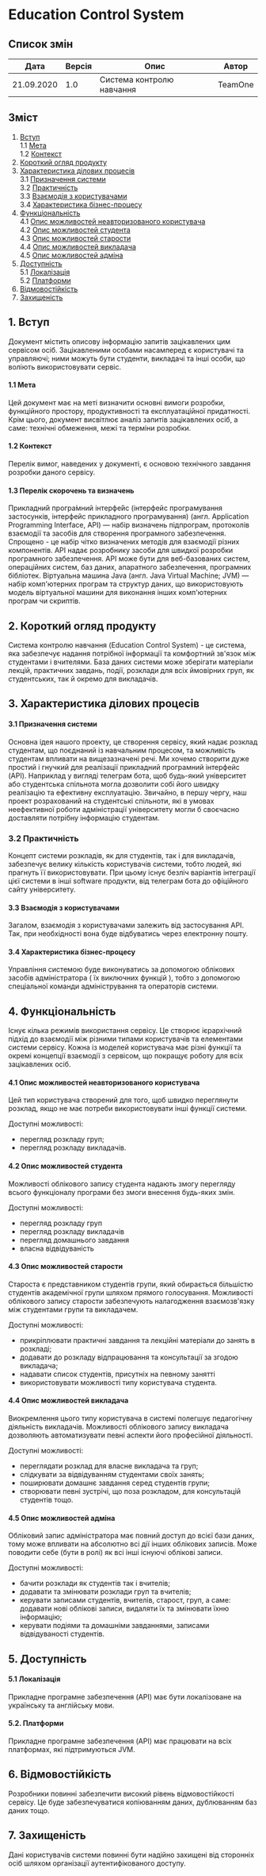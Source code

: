 # Education Control System
## Список змін
| Дата | Версія | Опис | Автор | 
| ------------ | ------------- | ------------ | ------------- |
| 21.09.2020 | 1.0 | Система контролю навчання | TeamOne |

## Зміст
1. [Вступ](#1-вступ)  
1.1 [Мета](#11-мета)  
1.2 [Контекст](#12-контекст)  
2. [Короткий огляд продукту](#2-короткий-огляд-продукту)  
3. [Характеристика ділових процесів](#3-характеристика-ділових-процесів)  
3.1 [Призначення системи](#31-призначення-системи)  
3.2 [Практичність](#32-практичність)  
3.3 [Взаємодія з користувачами](#33-взаємодія-з-користувачами)  
3.4 [Характеристика бізнес-процесу](#34-характеристика-бізнес-процесу)  
4. [Функціональність](#4-функціональність)  
4.1 [Опис можливостей неавторизованого користувача](#41-опис-можливостей-неавторизованого-користувача)  
4.2 [Опис можливостей студента](#42-опис-можливостей-студента)  
4.3 [Опис можливостей старости](#43-опис-можливостей-старости)  
4.4 [Опис можливостей викладача](#44-опис-можливостей-викладача)  
4.5 [Опис можливостей адміна](#45-опис-можливостей-адміна)  
5. [Доступність](#5-доступність)  
5.1 [Локалізація](#51-локалізація)  
5.2 [Платформи](#52-платформи)  
6. [Відмовостійкість](#6-відмовостійкість)  
7. [Захищеність](#7-захищеність)  

## 1. Вступ
Документ містить описову інформацію запитів зацікавлених цим сервісом осіб. Зацікавленими особами насамперед є користувачі та управляючі; ними можуть бути студенти, викладачі та інші особи, що воліють використовувати сервіс.
#### 1.1 Мета
Цей документ має на меті визначити основні вимоги розробки, функційного простору, продуктивності та експлуатаційної придатності. Крім цього, документ висвітлює аналіз запитів зацікавлених осіб, а саме: технічні обмеження, межі та терміни розробки.
#### 1.2 Контекст
Перелік вимог, наведених у документі, є основою технічного завдання розробки даного сервісу.
#### 1.3 Перелік скорочень та визначень 
Прикладни́й програ́мний інтерфе́йс (інтерфейс програмування застосунків, інтерфейс прикладного програмування) (англ. Application Programming Interface, API) — набір визначень підпрограм, протоколів взаємодії та засобів для створення програмного забезпечення. Спрощено - це набір чітко визначених методів для взаємодії різних компонентів. API надає розробнику засоби для швидкої розробки програмного забезпечення. API може бути для веб-базованих систем, операційних систем, баз даних, апаратного забезпечення, програмних бібліотек. 
Віртуальна машина Java (англ. Java Virtual Machine; JVM) — набір комп'ютерних програм та структур даних, що використовують модель віртуальної машини для виконання інших комп'ютерних програм чи скриптів.
## 2. Короткий огляд продукту
Система контролю навчання (Education Control System) - це система, яка забезпечує надання потрібної інформації та комфортний зв'язок між студентами і вчителями. База даних системи може зберігати матеріали лекцій, практичних завдань, події, розклади для всіх ймовірних груп, як студентських, так й окремо для викладачів.

## 3. Характеристика ділових процесів
#### 3.1 Призначення системи
Основна ідея нашого проекту, це створення сервісу, який надає розклад студентам, що поєднаний із навчальним процесом, та можливість студентам впливати на вищезазначені речі. Ми хочемо створити дуже простий і гнучкий для реалізації прикладний програмний інтерфейс (API). Наприклад у вигляді телеграм бота, щоб будь-який університет або студентська спільнота могла дозволити собі його швидку реалізацію та ефективну експлуатацію. Звичайно, в першу чергу, наш проект розрахований на студентські спільноти, які в умовах неефективної роботи адміністрації університету могли б своєчасно доставляти потрібну інформацію студентам. 
### 3.2 Практичність
Концепт системи розкладів, як для студентів, так і для викладачів, забезпечує велику кількість користувачів системи, тобто людей, які прагнуть її використовувати.
При цьому існує безліч варіантів інтеграції цієї системи в інші software продукти, від телеграм бота до офіційного сайту університету.
#### 3.3 Взаємодія з користувачами
Загалом, взаємодія з користувачами залежить від застосування API. Так, при необхідності вона буде відбуватись через електронну пошту.
#### 3.4 Характеристика бізнес-процесу
Управління системою буде виконуватись за допомогою облікових засобів адміністратора ( їх виключних функцій ), тобто з допомогою спеціальної команди адміністрування та операторів системи. 
## 4. Функціональність
Існує кілька режимів використання сервісу. Це створює ієрархічний підхід до взаємодії між різними типами користувачів та елементами системи сервісу. Кожна із моделей користувача має різні функції та окремі концепції взаємодії з сервісом, що покращує роботу для всіх зацікавлених осіб.
#### 4.1 Опис можливостей неавторизованого користувача
Цей тип користувача створений для того, щоб швидко переглянути розклад, якщо не має потреби використовувати інші функції системи.

Доступні можливості:
* перегляд розкладу груп;
* перегляд розкладу викладачів.

#### 4.2 Опис можливостей студента

Можливості облікового запису студента надають змогу перегляду всього функціоналу програми без змоги внесення будь-яких змін.

Доступні можливості:
* перегляд розкладу груп
* перегляд розкладу викладачів
* перегляд домашнього завдання
* власна відвідуваність

#### 4.3 Опис можливостей старости

Староста є представником студентів групи, який обирається більшістю студентів академічної групи шляхом прямого голосування. Можливості облікового запису старости забезпечують налагодження взаємозв'язку між студентами групи та викладачем.

Доступні можливості: 
* прикріплювати практичні завдання та лекційні матеріали до занять в розкладі;
* додавати до розкладу відпрацювання та консультації за згодою викладача;
* надавати список студентів, присутніх на певному занятті
* використовувати можливості типу користувача студента.

#### 4.4 Опис можливостей викладача
Виокремлення цього типу користувача в системі полегшує педагогічну діяльність викладачів. Можливості облікового запису викладача дозволяють автоматизувати певні аспекти його професійної діяльності.

Доступні можливості:
* переглядати розклад для власне викладача та груп;
* слідкувати за відвідуванням студентами своїх занять;
* поширювати домашнє завдання серед студентів групи;
* створювати певні зустрічі, що поза розкладом, для консультацій студентів тощо.

#### 4.5  Опис можливостей адміна
Обліковий запис адміністратора має повний доступ до всієї бази даних, тому може впливати на
абсолютно всі дії інших облікових записів. Може поводити себе (бути в ролі) як всі інші існуючі облікові записи.

Доступні можливості:
* бачити розклади як студентів так і вчителів;
* додавати та змінювати розклади груп та вчителів;
* керувати записами студентів, вчителів, старост, груп, а саме: додавати нові облікові записи, видаляти їх та змінювати їхню інформацію;
* керувати подіями та домашніми завданнями, записами відвідуваності студентів.

## 5. Доступність
#### 5.1 Локалізація
Прикладне програмне забезпечення (API) має бути локалізоване на українську та англійську мови.

#### 5.2. Платформи
Прикладне програмне забезпечення (API) має працювати на всіх платформах, які підтримуються JVM.

## 6. Відмовостійкість
Розробники повинні забезпечити високий рівень відмовостійкості сервісу. Це буде забезпечуватися копіюванням даних, дублюванням баз даних тощо. 

## 7. Захищеність
Дані користувачів системи повинні бути надійно захищені від сторонніх осіб шляхом організації аутентифікованого доступу. 
